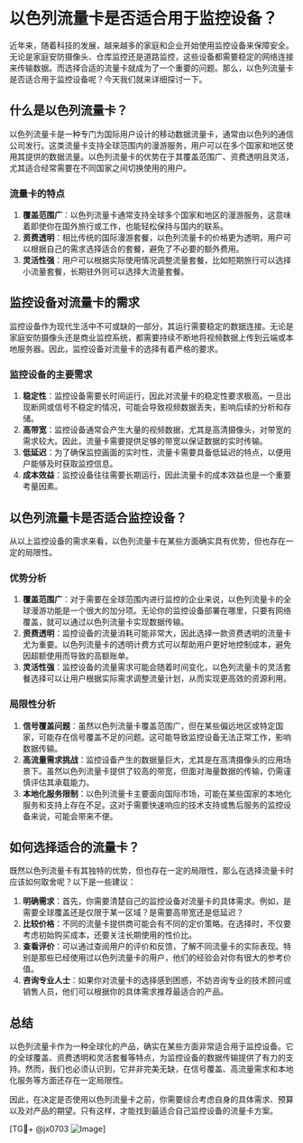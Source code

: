 # 以色列流量卡是否适合用于监控设备？

近年来，随着科技的发展，越来越多的家庭和企业开始使用监控设备来保障安全。无论是家庭安防摄像头、仓库监控还是道路监控，这些设备都需要稳定的网络连接来传输数据。而选择合适的流量卡就成为了一个重要的问题。那么，以色列流量卡是否适合用于监控设备呢？今天我们就来详细探讨一下。

## 什么是以色列流量卡？

以色列流量卡是一种专门为国际用户设计的移动数据流量卡，通常由以色列的通信公司发行。这类流量卡支持全球范围内的漫游服务，用户可以在多个国家和地区使用其提供的数据流量。以色列流量卡的优势在于其覆盖范围广、资费透明且灵活，尤其适合经常需要在不同国家之间切换使用的用户。

### 流量卡的特点

1. **覆盖范围广**：以色列流量卡通常支持全球多个国家和地区的漫游服务，这意味着即使你在国外旅行或工作，也能轻松保持与国内的联系。
2. **资费透明**：相比传统的国际漫游套餐，以色列流量卡的价格更为透明，用户可以根据自己的需求选择适合的套餐，避免了不必要的额外费用。
3. **灵活性强**：用户可以根据实际使用情况调整流量套餐，比如短期旅行可以选择小流量套餐，长期驻外则可以选择大流量套餐。

## 监控设备对流量卡的需求

监控设备作为现代生活中不可或缺的一部分，其运行需要稳定的数据连接。无论是家庭安防摄像头还是商业监控系统，都需要持续不断地将视频数据上传到云端或本地服务器。因此，监控设备对流量卡的选择有着严格的要求。

### 监控设备的主要需求

1. **稳定性**：监控设备需要长时间运行，因此对流量卡的稳定性要求极高。一旦出现断网或信号不稳定的情况，可能会导致视频数据丢失，影响后续的分析和存储。
2. **高带宽**：监控设备通常会产生大量的视频数据，尤其是高清摄像头，对带宽的需求较大。因此，流量卡需要提供足够的带宽以保证数据的实时传输。
3. **低延迟**：为了确保监控画面的实时性，流量卡需要具备低延迟的特点，以便用户能够及时获取监控信息。
4. **成本效益**：监控设备往往需要长期运行，因此流量卡的成本效益也是一个重要考量因素。

## 以色列流量卡是否适合监控设备？

从以上监控设备的需求来看，以色列流量卡在某些方面确实具有优势，但也存在一定的局限性。

### 优势分析

1. **覆盖范围广**：对于需要在全球范围内进行监控的企业来说，以色列流量卡的全球漫游功能是一个很大的加分项。无论你的监控设备部署在哪里，只要有网络覆盖，就可以通过以色列流量卡实现数据传输。
2. **资费透明**：监控设备的流量消耗可能非常大，因此选择一款资费透明的流量卡尤为重要。以色列流量卡的透明计费方式可以帮助用户更好地控制成本，避免因超额使用而导致的高额账单。
3. **灵活性强**：监控设备的流量需求可能会随着时间变化，以色列流量卡的灵活套餐选择可以让用户根据实际需求调整流量计划，从而实现更高效的资源利用。

### 局限性分析

1. **信号覆盖问题**：虽然以色列流量卡覆盖范围广，但在某些偏远地区或特定国家，可能存在信号覆盖不足的问题。这可能导致监控设备无法正常工作，影响数据传输。
2. **高流量需求挑战**：监控设备产生的数据量巨大，尤其是在高清摄像头的应用场景下。虽然以色列流量卡提供了较高的带宽，但面对海量数据的传输，仍需谨慎评估其承载能力。
3. **本地化服务限制**：以色列流量卡主要面向国际市场，可能在某些国家的本地化服务和支持上存在不足。这对于需要快速响应的技术支持或售后服务的监控设备来说，可能会带来不便。

## 如何选择适合的流量卡？

既然以色列流量卡有其独特的优势，但也存在一定的局限性，那么在选择流量卡时应该如何取舍呢？以下是一些建议：

1. **明确需求**：首先，你需要清楚自己的监控设备对流量卡的具体需求。例如，是需要全球覆盖还是仅限于某一区域？是需要高带宽还是低延迟？
2. **比较价格**：不同的流量卡提供商可能会有不同的定价策略。在选择时，不仅要考虑初始购买成本，还要关注长期使用的性价比。
3. **查看评价**：可以通过查阅用户的评价和反馈，了解不同流量卡的实际表现。特别是那些已经使用过以色列流量卡的用户，他们的经验会对你有很大的参考价值。
4. **咨询专业人士**：如果你对流量卡的选择感到困惑，不妨咨询专业的技术顾问或销售人员，他们可以根据你的具体需求推荐最适合的产品。

## 总结

以色列流量卡作为一种全球化的产品，确实在某些方面非常适合用于监控设备。它的全球覆盖、资费透明和灵活套餐等特点，为监控设备的数据传输提供了有力的支持。然而，我们也必须认识到，它并非完美无缺，在信号覆盖、高流量需求和本地化服务等方面还存在一定局限性。

因此，在决定是否使用以色列流量卡之前，你需要综合考虑自身的具体需求、预算以及对产品的期望。只有这样，才能找到最适合自己监控设备的流量卡方案。

[TG💪+ @jx0703 ![Image](https://github.com/user-attachments/assets/dbca1d08-cadb-493c-b0ec-ad6f7a83f270)]